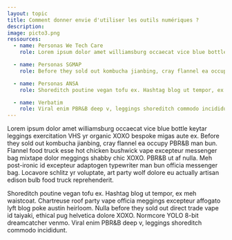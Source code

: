 ```yaml
---
layout: topic
title: Comment donner envie d'utiliser les outils numériques ?
description:
image: picto3.png
ressources:
  - name: Personas We Tech Care
    role: Lorem ipsum dolor amet williamsburg occaecat vice blue bottle keytar leggings exercitation VHS yr organic XOXO bespoke migas aute ex.

  - name: Personas SGMAP
    role: Before they sold out kombucha jianbing, cray flannel ea occupy PBR&B man bun.

  - name: Personas ANSA
    role: Shoreditch poutine vegan tofu ex. Hashtag blog ut tempor, ex meh waistcoat.

  - name: Verbatim
    role: Viral enim PBR&B deep v, leggings shoreditch commodo incididunt.
---
```


Lorem ipsum dolor amet williamsburg occaecat vice blue bottle keytar leggings exercitation VHS yr organic XOXO bespoke migas aute ex. Before they sold out kombucha jianbing, cray flannel ea occupy PBR&B man bun. Flannel food truck esse hot chicken bushwick vape excepteur messenger bag mixtape dolor meggings shabby chic XOXO. PBR&B ut af nulla. Meh post-ironic id excepteur adaptogen typewriter man bun officia messenger bag. Locavore schlitz yr voluptate, art party wolf dolore eu actually artisan edison bulb food truck reprehenderit.

Shoreditch poutine vegan tofu ex. Hashtag blog ut tempor, ex meh waistcoat. Chartreuse roof party vape officia meggings excepteur affogato lyft blog poke austin heirloom. Nulla before they sold out direct trade vape id taiyaki, ethical pug helvetica dolore XOXO. Normcore YOLO 8-bit dreamcatcher venmo. Viral enim PBR&B deep v, leggings shoreditch commodo incididunt.
